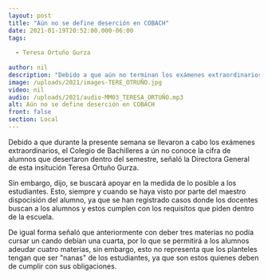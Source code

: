 ```yaml
---
layout: post
title: "Aún no se define deserción en COBACH"
date: 2021-01-19T20:52:00.000-06:00
tags:
  
  - Teresa Ortuño Gurza
  
author: nil
description: "Debido a que aún no terminan los exámenes extraordinarios."
image: /uploads/2021/images-TERE_OTRUÑO.jpg
video: nil
audio: /uploads/2021/audio-MM03_TERESA_ORTUÑO.mp3
alt: Aún no se define deserción en COBACH
front: false
section: Local
---
```


Debido a que durante la presente semana se llevaron a cabo los exámenes extraordinarios, el Colegio de Bachilleres a ún no conoce la cifra de alumnos que desertaron dentro del semestre, señaló la Directora General de esta insitución Teresa Ortuño Gurza.

Sin embargo, dijo, se buscará apoyar en la medida de lo posible a los estudiantes. Esto, siempre y cuando se haya visto por parte del maestro dispocisión del alumno, ya que se han registrado casos donde los docentes buscan a los alumnos y estos cumplen con los requisitos que piden dentro de la escuela.

De igual forma señaló que anteriormente con deber tres materias no podía cursar un cando debían una cuarta, por lo que se permitirá a los alumnos adeudar cuatro materias, sin embargo, esto no representa que los planteles tengan que ser "nanas" de los estudiantes, ya que son estos quienes deben de cumplir con sus obligaciones.